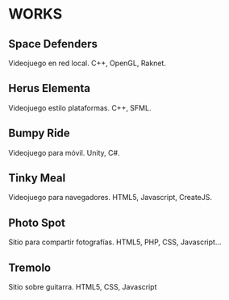 WORKS
=====

Space Defenders
---------------
Videojuego en red local.
C++, OpenGL, Raknet.

Herus Elementa
--------------
Videojuego estilo plataformas.
C++, SFML.

Bumpy Ride
----------
Videojuego para móvil.
Unity, C#.

Tinky Meal
----------
Videojuego para navegadores.
HTML5, Javascript, CreateJS.

Photo Spot
----------
Sitio para compartir fotografías.
HTML5, PHP, CSS, Javascript...

Tremolo
-------
Sitio sobre guitarra.
HTML5, CSS, Javascript